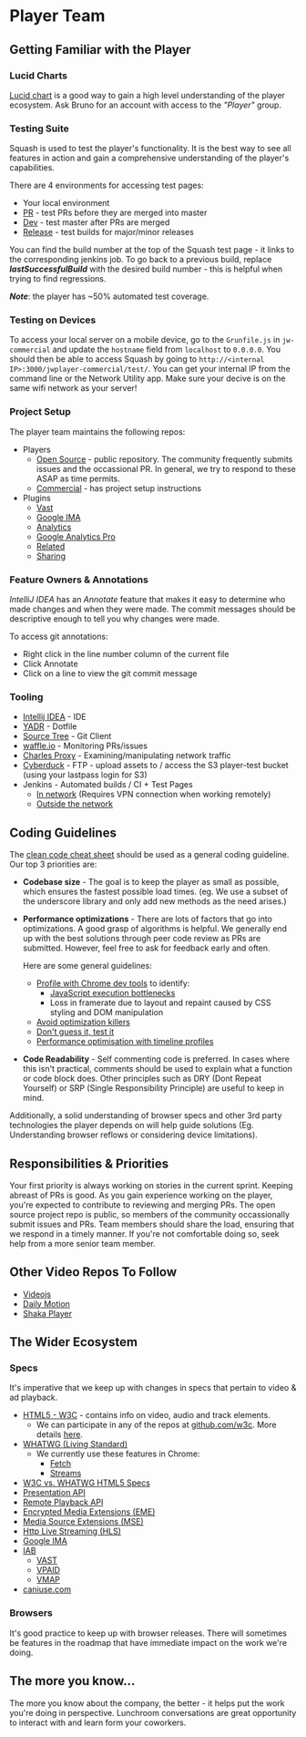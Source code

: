 # Player Team


## Getting Familiar with the Player

### Lucid Charts
[Lucid chart](https://www.lucidchart.com) is a good way to gain a high level understanding of the player ecosystem. Ask Bruno for an account with access to the *"Player"* group.

### Testing Suite

Squash is used to test the player's functionality. It is the best way to see all features in action and gain a comprehensive understanding of the player's capabilities.

There are 4 environments for accessing test pages:

* Your local environment
* [PR](https://player-pr-test-jenkins.longtailvideo.com/builds/lastSuccessfulBuild/archive/test/) - test PRs before they are merged into master
* [Dev](https://player-develop-test-jenkins.longtailvideo.com/builds/lastSuccessfulBuild/archive/test/) - test master after PRs are merged
* [Release](https://player-release-test-jenkins.longtailvideo.com/builds/lastSuccessfulBuild/archive/test/) - test builds for major/minor releases

You can find the build number at the top of the Squash test page - it links to the corresponding jenkins job. To go back to a previous build, replace ***lastSuccessfulBuild*** with the desired build number -  this is helpful when trying to find regressions. 

***Note***: the player has ~50% automated test coverage. 

### Testing on Devices

To access your local server on a mobile device, go to the `Grunfile.js` in `jw-commercial` and update the `hostname` field from `localhost` to `0.0.0.0`. You should then be able to access Squash by going to `http://<internal IP>:3000/jwplayer-commercial/test/`. You can get your internal IP from the command line or the Network Utility app. Make sure your decive is on the same wifi network as your server!


### Project Setup

The player team maintains the following repos:

* Players
	* [Open Source](https://github.com/jwplayer/jwplayer) - public repository. The community frequently submits issues and the occassional PR. In general, we try to respond to these ASAP as time permits.
	* [Commercial](https://github.com/jwplayer/jwplayer-commercial) - has project setup instructions
* Plugins 
	* [Vast](https://github.com/jwplayer/jwplayer-ads-vast)
	* [Google IMA](https://github.com/jwplayer/jwplayer-ads-googima)
	* [Analytics](https://github.com/jwplayer/jwplayer-analytics)
	* [Google Analytics Pro](https://github.com/jwplayer/jwplayer-plguin-gapro)
	* [Related](https://github.com/jwplayer/jwplayer-plugin-related)
	* [Sharing](https://github.com/jwplayer/jwplayer-plugin-sharing)

### Feature Owners & Annotations
*IntelliJ IDEA* has an *Annotate* feature that makes it easy to determine who made changes and when they were made. The commit messages should be descriptive enough to tell you why changes were made.

To access git annotations:

* Right click in the line number column of the current file
* Click Annotate
* Click on a line to view the git commit message

### Tooling
* [Intellij IDEA](https://www.jetbrains.com/idea/) - IDE
* [YADR](https://github.com/skwp/dotfiles) - Dotfile
* [Source Tree](https://www.sourcetreeapp.com/) - Git Client
* [waffle.io](https://waffle.io/) - Monitoring PRs/issues
* [Charles Proxy](https://www.charlesproxy.com/) - Examining/manipulating network traffic
* [Cyberduck](https://cyberduck.io/?l=en) - FTP - upload assets to / access the S3 player-test bucket (using your lastpass login for S3)
* Jenkins - Automated builds / CI + Test Pages
	* [In network](https://jenkins.longtailvideo.com) (Requires VPN connection when working remotely)
	* [Outside the network](https://jenkins.jwplayer.com)

## Coding Guidelines
The [clean code cheat sheet](http://www.planetgeek.ch/wp-content/uploads/2013/06/Clean-Code-V2.1.pdf) should be used as a general coding guideline. Our top 3 priorities are:

* **Codebase size** - The goal is to keep the player as small as possible, which ensures the fastest possible load times. (eg. We use a subset of the underscore library and only add new methods as the need arises.)
* **Performance optimizations** - There are lots of factors that go into optimizations. A good grasp of algorithms is helpful. We generally end up with the best solutions through peer code review as PRs are submitted. However, feel free to ask for feedback early and often. 

	Here are some general guidelines:
	* [Profile with Chrome dev tools](https://developers.google.com/web/tools/chrome-devtools/profile/?hl=en) to identify:
		*  [JavaScript execution bottlenecks](https://developers.google.com/web/tools/chrome-devtools/profile/rendering-tools/js-execution?hl=en)
		*  Loss in framerate due to layout and repaint caused by CSS styling and DOM manipulation
	* [Avoid optimization killers](https://github.com/petkaantonov/bluebird/wiki/Optimization-killers)
	* [Don't guess it, test it](https://aerotwist.com/blog/dont-guess-it-test-it/)
	* [Performance optimisation with timeline profiles](https://addyosmani.com/blog/performance-optimisation-with-timeline-profiles/)
* **Code Readability** - Self commenting code is preferred. In cases where this isn't practical, comments should be used to explain what a function or code block does. Other principles such as DRY (Dont Repeat Yourself) or SRP (Single Responsibility Principle) are useful to keep in mind.

Additionally, a solid understanding of browser specs and other 3rd party technologies the player depends on will help guide solutions (Eg. Understanding browser reflows or considering device limitations).

## Responsibilities & Priorities
Your first priority is always working on stories in the current sprint. Keeping abreast of PRs is good. As you gain experience working on the player, you're expected to contribute to reviewing and merging PRs. The open source project repo is public, so members of the community occassionally submit issues and PRs. Team members should share the load, ensuring that we respond in a timely manner. If you're not comfortable doing so, seek help from a more senior team member.


## Other Video Repos To Follow

* [Videojs](https://github.com/videojs/)
* [Daily Motion](https://github.com/dailymotion)
* [Shaka Player](https://github.com/google/shaka-player/)

## The Wider Ecosystem

### Specs

It's imperative that we keep up with changes in specs that pertain to video & ad playback. 

* [HTML5 - W3C](http://w3c.github.io/html/) - contains info on video, audio and track elements.
	* We can participate in any of the repos at [github.com/w3c](https://github.com/w3c). More details [here](https://www.w3.org/2015/Talks/1217-github-w3c/#). 
* [WHATWG (Living Standard)](https://whatwg.org/) 
	* We currently use these features in Chrome:
		* [Fetch](https://fetch.spec.whatwg.org/)
		* [Streams](https://streams.spec.whatwg.org/)	 
* [W3C vs. WHATWG HTML5 Specs](http://developer.telerik.com/featured/w3c-vs-whatwg-html5-specs-differences-documented/)
* [Presentation API](https://w3c.github.io/presentation-api/)
* [Remote Playback API](https://w3c.github.io/remote-playback/)
* [Encrypted Media Extensions (EME)](https://w3c.github.io/encrypted-media/)
* [Media Source Extensions (MSE)](https://w3c.github.io/media-source/)
* [Http Live Streaming (HLS)](https://tools.ietf.org/html/draft-pantos-http-live-streaming-19)
* [Google IMA](https://developers.google.com/interactive-media-ads/docs/sdks/html5/)
* [IAB](http://www.iab.com/guidelines/)
	* [VAST](http://www.iab.com/guidelines/digital-video-ad-serving-template-vast-3-0/)
	* [VPAID](http://www.iab.com/guidelines/digital-video-player-ad-interface-definition-vpaid-2-0/)
	* [VMAP](http://www.iab.com/guidelines/digital-video-multiple-ad-playlist-vmap-1-0-1/)
* [caniuse.com](http://caniuse.com/)


### Browsers

It's good practice to keep up with browser releases. There will sometimes be features in the roadmap that have immediate impact on the work we're doing.

## The more you know...

The more you know about the company, the better - it helps put the work you're doing in perspective. Lunchroom conversations are great opportunity to interact with and learn form your coworkers.
